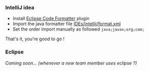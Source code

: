 ### IntelliJ idea
 * Install [Eclipse Code Formatter](https://plugins.jetbrains.com/plugin/6546) plugin
 * Import the java formatter file [IDEs/intellij/format.xml](/IDEs/intellij/format.xml)
 * Set the order import manually as followed `java;javax;org;com;`

That's it, you're good to go !

### Eclipse
_Coming soon... (whenever a new team member uses eclipse ?)_
